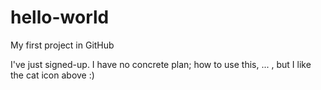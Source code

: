 # hello-world
My first project in GitHub

I've just signed-up. I have no concrete plan; how to use this, ... , but I like the cat icon above :)
